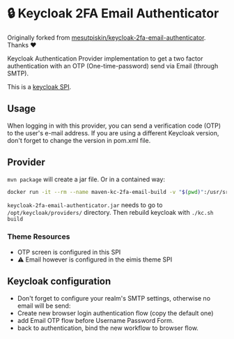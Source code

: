 # 🔒 Keycloak 2FA Email Authenticator

Originally forked from [mesutpiskin/keycloak-2fa-email-authenticator](https://github.com/mesutpiskin/keycloak-2fa-email-authenticator). Thanks ❤

Keycloak Authentication Provider implementation to get a two factor authentication with an OTP (One-time-password) send via Email (through SMTP).

This is a [keycloak SPI](https://www.keycloak.org/docs/latest/server_development/index.html).

## Usage

When logging in with this provider, you can send a verification code (OTP) to the user's e-mail address.
If you are using a different Keycloak version, don't forget to change the version in pom.xml file.

## Provider

`mvn package` will create a jar file. Or in a contained way:

```bash
docker run -it --rm --name maven-kc-2fa-email-build -v "$(pwd)":/usr/src/build -w /usr/src/build maven:3.9.4-eclipse-temurin-17 mvn clean package
```

`keycloak-2fa-email-authenticator.jar` needs to go to `/opt/keycloak/providers/` directory. Then rebuild keycloak with `./kc.sh build`

### Theme Resources

- OTP screen is configured in this SPI
- ⚠️ Email however is configured in the eimis theme SPI

## Keycloak configuration

- Don't forget to configure your realm's SMTP settings, otherwise no email will be send:
- Create new browser login authentication flow (copy the default one)
- add Email OTP flow before Username Password Form.
- back to authentication, bind the new workflow to browser flow.
